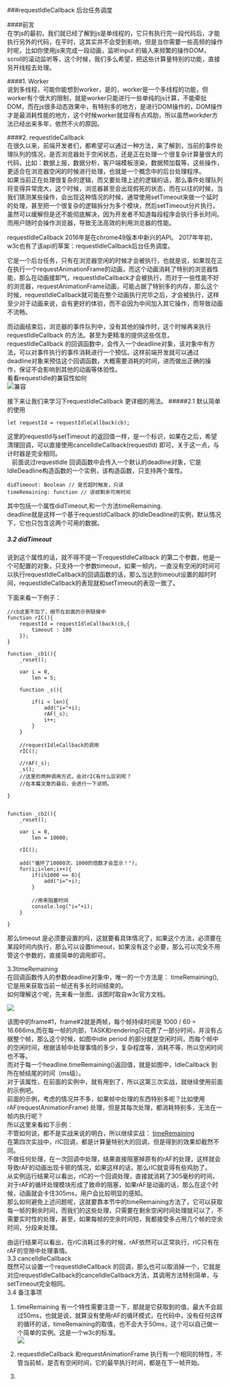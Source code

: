 ###requestIdleCallback 后台任务调度

####前言  
在学js的最初，我们就已经了解到js是单线程的，它只有执行完一段代码后，才能执行另外的代码，在平时，这其实并不会受到影响，但是当你需要一些高频的操作时呢，比如你使用js来完成一段动画，监听input 的输入来频繁的操作DOM，scroll的滚动监听等，这个时候，我们多么希望，把这些计算量特别的功能，直接另开线程去处理。 
 
####1. Worker  
说到多线程，可能你能想到worker，是的，worker是一个多线程的功能，但worker有个很大的限制，就是worker只能进行一些单纯的js计算，不能牵扯DOM，而在js很多动态效果中，有特别多的地方，是进行DOM操作的，DOM操作才是最消耗性能的地方，这个时候worker就显得有点鸡肋，所以虽然workder方法已经出来多年，依然不火的原因。  

####2. requestIdeCallback  
在很久以来，前端开发者们，都希望可以通过一种方法，来了解到，当前的事件处理队列的情况，是否浏览器处于空闲状态，还是正在处理一个很复杂计算量很大的代码，比如：数据上报，数据分析，客户端模板渲染，数据预加载等，这些操作，更适合在浏览器空闲的时候进行处理，也就是一个概念中的后台处理程序。  
如果当前正在处理很复杂的逻辑，而又要处理上述的逻辑的话，那么事件处理队列将变得异常庞大，这个时候，浏览器甚至会出现假死的状态，而在以往的时候，当我们猜测某些操作，会出现这种情况的时候，通常使用setTimeout来做一个延时的处理，甚至把一个很复杂的逻辑拆分为多个模块，然后setTimeout分片执行，虽然可以缓解但是还不能彻底解决，因为开发者不知道每段程序会执行多长时间。而用户随时会操作浏览器，导致无法高效的利用浏览器的性能。  

requestIdleCallback 2016年是在chrome49版本中新兴的API。  2017年年初，w3c也有了该api的草案：requestIdleCallback后台任务调度。  

它是一个后台任务，只有在浏览器空闲的时候才会被执行，也就是说，如果现在正在执行一个requestAnimationFrame的动画，而这个动画消耗了特别的浏览器性能，那么在动画接卸气，requestIdleCallback才会被执行，而对于一些性能不好的浏览器，requestAnimationFrame动画，可能占据了特别多的内存，那么这个时候，requestIdleCallback就可能在整个动画执行完毕之后，才会被执行，这样至少对于动画来说，会有更好的体验，而不会因为中间加入其它操作，而导致动画不流畅。

而动画结束后，浏览器的事件队列中，没有其他的操作时，这个时候再来执行requestIdleCallback 的方法。甚至为更精准的提供这些信息，requestIdleCallback 的回调函数中，会传入一个deadline对象，该对象中有方法，可以对事件执行的事件消耗进行一个预估。这样前端开发就可以通过deadline对象来预估这个回调函数，大概需要消耗的时间，进而做出正确的操作，保证不会影响到其他的动画等体验性。  
看看requestIdle的兼容性如何  
![兼容](http://www.zhangyunling.com/study/2017/20170114/caniuse.png)  

接下来让我们来学习下requestIdleCallback 更详细的用法。 
#####2.1 默认简单的使用  

	let requestId = requestIdleCallback(cb);
	

这里的requestId与setTimeout 的返回值一样，是一个标识，如果在之后，希望清理回调，可以直接使用cancelIdleCallback(requestId) 即可，关于这一点，与计时器是完全相同。  
&ensp; 前面说过requestIdle 回调函数中会传入一个默认的deadline对象，它是IdleDeadline构造函数的一个实例，该构造函数，只支持两个属性。  
	
	didTimeout: Boolean // 是否超时触发，只读
	timeRemaining: function // 该帧剩余可用时间 

其中包括一个属性didTimeout,和一个方法timeRemaining.  
deadline就是这样一个基于requestIdCallback 的IdleDeadline的实例，默认情况下，它也只包含这两个可用的数据。  
##### 3.2 didTimeout  
说到这个属性的话，就不得不提一下requestIdleCallback 的第二个参数，他是一个可配置的对象，只支持一个参数timeout，如果一帧内，一直没有空闲的时间可以执行requestIdleCallback的回调函数的话，那么当达到timeout设置的超时时间，requestIdleCallback的表现就和setTimeout的表现一致了。

下面来看一下例子：  

	//cb这里不加了，细节在前面的示例链接中
	function rIC(){
	    requestId = requestIdleCallback(cb,{
	        timeout : 100
	    });
	}
	
	function _cb1(){
	    _reset();
	
	    var i = 0,
	        len = 5;
	
	    function _s(){
	
	        if(i < len){
	            add("i="+i);
	            rAF(_s);
	            i++;
	        }
	    }
	
	    //requestIdleCallback的调用
	    rIC();
	
	    //rAF(_s);
	    _s();
	    //这里的两种调用方式，会对rIC有什么区别呢？
	    //在本篇文章的最后，会进行一下说明。
	
	}
	
	
	function _cb2(){
	    _reset();
	
	    var i = 0,
	        len = 10000;
	
	    rIC();
	
	    add("循环了10000次，1000的倍数才会显示！");
	    for(i;i<len;i++){
	        if(i%1000 == 0){
	            add("i="+i);
	        }
	
	        //用来阻塞时间
	        console.log("i="+i);
	    }
	
	}

那么timeout 是必须要设置的吗，这就要看具体情况了，如果这个方法，必须要在某段时间内执行，那么可以设置timeout，如果没有这个必要，那么可以完全不用管这个参数的，直接简单的调用即可。  

3.3timeRemaining  
在回调函数传入的参数deadline对象中，唯一的一个方法是： timeRemaining(),它是用来获取当前一帧还有多长时间结束的。  
如何理解这个呢，先来看一张图，该图时取自w3c官方文档。
  
![](http://www.zhangyunling.com/study/2017/20170114/image01.png)  

该图中的frame#1，frame#2就是两帧，每个帧持续时间是 1000 / 60 = 16.666ms,而在每一帧的内部，TASK和rendering只花费了一部分时间，并没有占据整个帧，那么这个时候，如图中idle period 的部分就是空闲时间，而每个帧中的空闲时间，根据该帧中处理事情的多少，复杂程度等，消耗不等，所以空闲时间也不等。     
而对于每一个headline.timeRemaining()返回值，就是如图中，IdleCallback 到所在帧结尾的时间（ms级）。  
对于该属性，在前面的实例中，就有用到了，所以这第三次实战，就继续使用前面的示例吧。  
前面的示例，考虑的情况并不多，如果帧中处理的东西特别多呢？比如使用rAF(requestAnimationFrame) 处理，但是其每次处理，都消耗特别多，无法在一帧内执行呢？  
所以这里来看如下示例：  
不管如何说，都不是实战来说的明白，所以继续实战： [timeRemaining](http://www.zhangyunling.com/study/2017/20170114/index-pc-4.html)  
在第四次实战中，rIC回调，都是计算量特别大的回调，但是得到的效果却截然不同。  
不做任何处理，在一次回调中处理，结果直接阻塞掉原有的rAF的处理，这样就会导致rAF的动画出现卡顿的情况，如果这样的话，那么rIC就变得有些鸡肋了。  
从实例运行结果可以看出，rIC的一个回调处理，直接就消耗了305毫秒的时间，对于rAF的循环处理模块形成了致命的阻塞，如果rAF是动画的话，那么在这个时候，动画就会卡住305ms，用户会比较明显的感知。  
那么如何避免上述问题呢，这就要靠本节中的timeRemaining方法了，它可以获取每一帧的剩余时间，而我们的这些处理，只需要在剩余空闲时间处理就可以了，不需要实时性的处理，甚至，如果每帧的空余时间短，我都接受多占用几个帧的空余时间，分段来处理。  

由运行结果可以看出，在rIC消耗过多的时候，rAF依然可以正常执行，rIC只有在rAF的空隙中处理事情。  
3.3 cancelIdleCallback  
既然可以设置一个requestIdleCallback 的回调，那么也可以取消掉一个，它就是对应requestIdleCallback的cancelIdleCallback方法，其调用方法特别简单，与setTimeout完全相同。  
3.4 备注事项  
1. timeRemaining 有一个特性需要注意一下，那就是它获取到的值，最大不会超过50ms，也就是说，就算没有使用rAF的循环模式，在代码中，没有任何这样的循环的话，timeRemaining的取值，也不会大于50ms，这个可以自己做一个简单的实例。这是一个w3c的标准。  
![](http://www.zhangyunling.com/study/2017/20170114/image00.png)

2. requestIdleCallback 和requestAnimationFrame 执行有一个相同的特性，不管当前帧，是否有空闲时间，它的最早执行时间，都是在下一帧开始。  
3. 





























	
	















